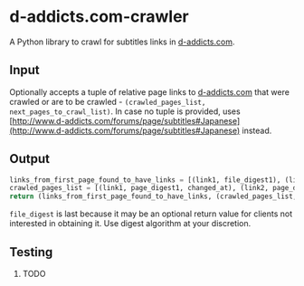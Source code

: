 # d-addicts.com-crawler
A Python library to crawl for subtitles links in [d-addicts.com](https://www.d-addicts.com/).

## Input
Optionally accepts a tuple of relative page links to [d-addicts.com](https://www.d-addicts.com/) that were crawled or are to be crawled - `(crawled_pages_list, next_pages_to_crawl_list)`.
In case no tuple is provided, uses [http://www.d-addicts.com/forums/page/subtitles#Japanese](http://www.d-addicts.com/forums/page/subtitles#Japanese) instead.

## Output
```python
links_from_first_page_found_to_have_links = [(link1, file_digest1), (link2, file_digest2) ..]
crawled_pages_list = [(link1, page_digest1, changed_at), (link2, page_digest2, changed_at) ..]
return (links_from_first_page_found_to_have_links, (crawled_pages_list, next_pages_to_crawl_list))
```
`file_digest` is last because it may be an optional return
value for clients not interested in obtaining it. Use digest algorithm at your discretion.

## Testing
1. TODO 
